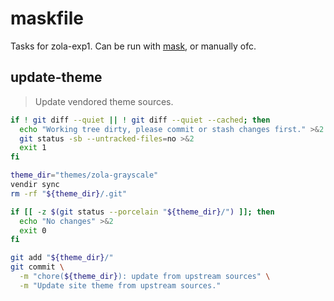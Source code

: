 # maskfile

Tasks for zola-exp1. Can be run with
[mask](https://github.com/jacobdeichert/mask), or manually ofc.

## update-theme

> Update vendored theme sources.

``` sh
if ! git diff --quiet || ! git diff --quiet --cached; then
  echo "Working tree dirty, please commit or stash changes first." >&2
  git status -sb --untracked-files=no >&2
  exit 1
fi

theme_dir="themes/zola-grayscale"
vendir sync
rm -rf "${theme_dir}/.git"

if [[ -z $(git status --porcelain "${theme_dir}/") ]]; then
  echo "No changes" >&2
  exit 0
fi

git add "${theme_dir}/"
git commit \
  -m "chore(${theme_dir}): update from upstream sources" \
  -m "Update site theme from upstream sources."
```
